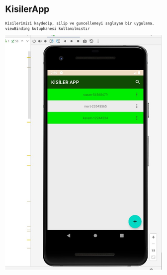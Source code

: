 # KisilerApp
`Kisilerimizi kaydedip, silip ve guncellemeyi saglayan bir uygulama. viewBinding kutuphanesi kullanılmıstır`

![kisiler app](kisiler1.jpg)



